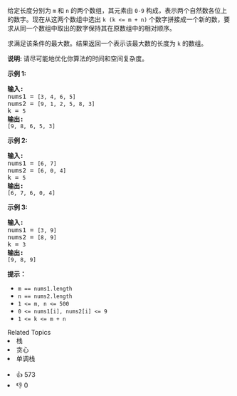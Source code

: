 <p>给定长度分别为&nbsp;<code>m</code>&nbsp;和&nbsp;<code>n</code>&nbsp;的两个数组，其元素由&nbsp;<code>0-9</code>&nbsp;构成，表示两个自然数各位上的数字。现在从这两个数组中选出 <code>k (k &lt;= m + n)</code>&nbsp;个数字拼接成一个新的数，要求从同一个数组中取出的数字保持其在原数组中的相对顺序。</p>

<p>求满足该条件的最大数。结果返回一个表示该最大数的长度为&nbsp;<code>k</code>&nbsp;的数组。</p>

<p><strong>说明: </strong>请尽可能地优化你算法的时间和空间复杂度。</p>

<p><strong>示例&nbsp;1:</strong></p>

<pre>
<strong>输入:</strong>
nums1 = <span><code>[3, 4, 6, 5]</code></span>
nums2 = <span><code>[9, 1, 2, 5, 8, 3]</code></span>
k = <span><code>5</code></span>
<strong>输出:</strong>
<span><code>[9, 8, 6, 5, 3]</code></span></pre>

<p><strong>示例 2:</strong></p>

<pre>
<strong>输入:</strong>
nums1 = <span><code>[6, 7]</code></span>
nums2 = <span><code>[6, 0, 4]</code></span>
k = <span><code>5</code></span>
<strong>输出:</strong>
<span><code>[6, 7, 6, 0, 4]</code></span></pre>

<p><strong>示例 3:</strong></p>

<pre>
<strong>输入:</strong>
nums1 = <span><code>[3, 9]</code></span>
nums2 = <span><code>[8, 9]</code></span>
k = <span><code>3</code></span>
<strong>输出:</strong>
<span><code>[9, 8, 9]</code></span>
</pre>

<p><strong>提示：</strong></p>

<ul> 
 <li><code>m == nums1.length</code></li> 
 <li><code>n == nums2.length</code></li> 
 <li><code>1 &lt;= m, n &lt;= 500</code></li> 
 <li><code>0 &lt;= nums1[i], nums2[i] &lt;= 9</code></li> 
 <li><code>1 &lt;= k &lt;= m + n</code></li> 
</ul>

<div><div>Related Topics</div><div><li>栈</li><li>贪心</li><li>单调栈</li></div></div><br><div><li>👍 573</li><li>👎 0</li></div>